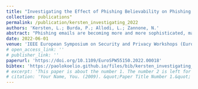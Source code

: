 ```yaml
---
title: "Investigating the Effect of Phishing Believability on Phishing Reporting"
collection: publications"
permalink: /publication/kersten_investigating_2022
authors: 'Kersten, L.; Burda, P.; Allodi, L.; Zannone, N.'
abstract: "Phishing emails are becoming more and more sophisticated, making current detection techniques ineffective. The reporting of phishing emails from users is, thus, crucial for organizations to detect phishing attacks and mitigate their effect. Despite extensive research on how the believability of a phishing email affects detection rates, there is little to no research about the relationship between the believability of a phishing email and the associated reporting rate. In this work, we present a controlled experiment with 446 subjects to evaluate how the reporting rate of a phishing email is linked to its believability and detection rate. Our results show that the reporting rate decreases as the believability of the email increases and that around half of the subjects who detect the mail as phishing, have an intention to report the email. However, the group intending to report an email is not a subset of the group detecting the mail as phishing, suggesting that reporting is still a concept misunderstood by many."
date: 2022-06-01
venue: 'IEEE European Symposium on Security and Privacy Workshops (EuroS&PW 2022)'
# open_access_link: ''
# publisher_link: ''
paperurl: 'https://doi.org/10.1109/EuroSPW55150.2022.00018'
bibtex:	'https://paolokoelio.github.io/files/bib/kersten_investigating_2022.bib'
# excerpt: 'This paper is about the number 1. The number 2 is left for future work.'
# citation: 'Your Name, You. (2009). &quot;Paper Title Number 1.&quot; <i>Journal 1</i>. 1(1).'
---
```

